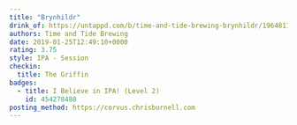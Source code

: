 ```yaml
---
title: "Brynhildr"
drink_of: https://untappd.com/b/time-and-tide-brewing-brynhildr/1964811
authors: Time and Tide Brewing
date: 2019-01-25T12:49:10+0000
rating: 3.75
style: IPA - Session
checkin:
  title: The Griffin
badges:
  - title: I Believe in IPA! (Level 2)
    id: 454278488
posting_method: https://corvus.chrisburnell.com
---
```

